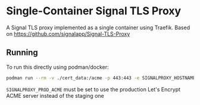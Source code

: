 # Single-Container Signal TLS Proxy

A Signal TLS proxy implemented as a single container using Traefik. Based on https://github.com/signalapp/Signal-TLS-Proxy

## Running

To run this directly using podman/docker:
```sh
podman run --rm -v ./cert_data:/acme -p 443:443 -e SIGNALPROXY_HOSTNAME=myproxy.example.com -e SIGNALPROXY_PROD_ACME=1 ghcr.io/computator/signal-proxy
```

`SIGNALPROXY_PROD_ACME` must be set to use the production Let's Encrypt ACME server instead of the staging one
